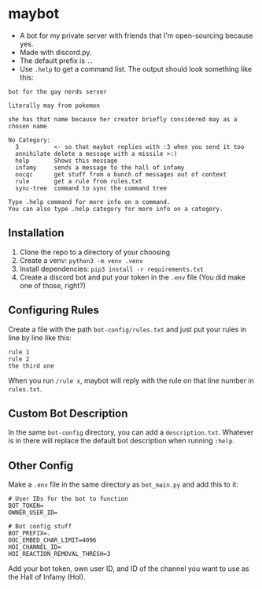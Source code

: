 # maybot
- A bot for my private server with friends that I'm open-sourcing because yes.
- Made with discord.py.
- The default prefix is `.`.
- Use `.help` to get a command list. The output should look something like this:
```
bot for the gay nerds server

literally may from pokemon

she has that name because her creator briefly considered may as a chosen name

​No Category:
  3          <- so that maybot replies with :3 when you send it too
  annihilate delete a message with a missile >:)
  help       Shows this message
  infamy     sends a message to the hall of infamy
  oocqc      get stuff from a bunch of messages out of context
  rule       get a rule from rules.txt
  sync-tree  command to sync the command tree

Type .help command for more info on a command.
You can also type .help category for more info on a category.
```

## Installation
1. Clone the repo to a directory of your choosing
2. Create a venv: `python3 -m venv .venv`
3. Install dependencies: `pip3 install -r requirements.txt`
4. Create a discord bot and put your token in the `.env` file (You did make one of those, right?)


## Configuring Rules
Create a file with the path `bot-config/rules.txt` and just put your rules in line by line like this:
```
rule 1
rule 2
the third one
```
When you run `/rule x`, maybot will reply with the rule on that line number in `rules.txt`.

## Custom Bot Description
In the same `bot-config` directory, you can add a `description.txt`. Whatever is in there will replace the default bot description when running `:help`.

## Other Config
Make a `.env` file in the same directory as `bot_main.py` and add this to it:
```
# User IDs for the bot to function
BOT_TOKEN=
OWNER_USER_ID=

# Bot config stuff
BOT_PREFIX=.
OOC_EMBED_CHAR_LIMIT=4096
HOI_CHANNEL_ID=
HOI_REACTION_REMOVAL_THRESH=3
```
Add your bot token, own user ID, and ID of the channel you want to use as the Hall of Infamy (HoI).
